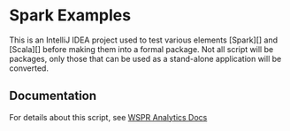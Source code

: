 # Spark Examples

This is an IntelliJ IDEA project used to test various elements 
[Spark][] and [Scala][] before making them into a formal package.
Not all script will be packages, only those that can be used
as a stand-alone application will be converted.

## Documentation

For details about this script, see [WSPR Analytics Docs][]

[WSPR Analytics Docs]: https://ki7mt.github.io/wspr-analytics/scala
